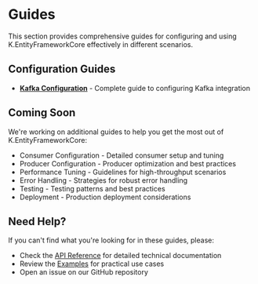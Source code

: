 # Guides

This section provides comprehensive guides for configuring and using K.EntityFrameworkCore effectively in different scenarios.

## Configuration Guides

- **[Kafka Configuration](kafka-configuration.md)** - Complete guide to configuring Kafka integration

## Coming Soon

We're working on additional guides to help you get the most out of K.EntityFrameworkCore:

- Consumer Configuration - Detailed consumer setup and tuning
- Producer Configuration - Producer optimization and best practices  
- Performance Tuning - Guidelines for high-throughput scenarios
- Error Handling - Strategies for robust error handling
- Testing - Testing patterns and best practices
- Deployment - Production deployment considerations

## Need Help?

If you can't find what you're looking for in these guides, please:

- Check the [API Reference](../../api/index.html) for detailed technical documentation
- Review the [Examples](../examples/index.md) for practical use cases
- Open an issue on our GitHub repository

